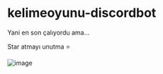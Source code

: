# kelimeoyunu-discordbot


Yani en son çalıyordu ama...

Star atmayı unutma ⭐

![image](https://user-images.githubusercontent.com/79569914/175115585-6268fa0c-389a-4839-9041-51359cdcb9e2.png)
